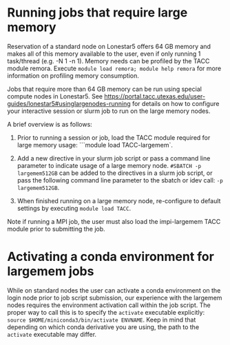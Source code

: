 # Running jobs that require large memory

Reservation of a standard node on Lonestar5 offers 64 GB memory and makes all of this memory available to the user, even if only running 1 task/thread (e.g. -N 1 -n 1). Memory needs can be profiled by the TACC module remora. Execute ```module load remora; module help remora``` for more information on profiling memory consumption.

Jobs that require more than 64 GB memory can be run using special compute nodes in Lonestar5. See https://portal.tacc.utexas.edu/user-guides/lonestar5#usinglargenodes-running for details on how to configure your interactive session or slurm job to run on the large memory nodes.

A brief overview is as follows:

1. Prior to running a session or job, load the TACC module required for large memory usage: ```module load TACC-largemem`.

2. Add a new directive in your slurm job script or pass a command line parameter to indicate usage of a large memory node. ```#SBATCH -p largemem512GB``` can be added to the directives in a slurm job script, or pass the following command line parameter to the sbatch or idev call: ```-p largemem512GB```.

3. When finished running on a large memory node, re-configure to default settings by executing ```module load TACC```.

Note if running a MPI job, the user must also load the impi-largemem TACC module prior to submitting the job.

# Activating a conda environment for largemem jobs

While on standard nodes the user can activate a conda environment on the login node prior to job script submission, our experience with the largemem nodes requires the environment activation call within the job script. The proper way to call this is to specify the `activate` executable explicitly: ```source $HOME/miniconda3/bin/activate ENVNAME```. Keep in mind that depending on which conda derivative you are using, the path to the `activate` executable may differ.

